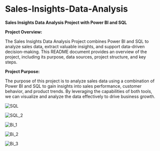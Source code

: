 # Sales-Insights-Data-Analysis

**Sales Insights Data Analysis Project with Power BI and SQL**

**Project Overview:**

The Sales Insights Data Analysis Project combines Power BI and SQL to analyze sales data, extract valuable insights, and support data-driven decision-making. This README document provides an overview of the project, including its purpose, data sources, project structure, and key steps.

**Project Purpose:**

The purpose of this project is to analyze sales data using a combination of Power BI and SQL to gain insights into sales performance, customer behavior, and product trends. By leveraging the capabilities of both tools, we can visualize and analyze the data effectively to drive business growth.

![SQL](https://github.com/SwapnilRajguru/Sales-Insights-Data-Analysis/assets/114178229/5cf0efc0-4e74-4c68-91b8-a47222173d4c)


![SQL_2](https://github.com/SwapnilRajguru/Sales-Insights-Data-Analysis/assets/114178229/ca65797e-31ae-4967-8ed2-ded96df9459d)


![Bi_1](https://github.com/SwapnilRajguru/Sales-Insights-Data-Analysis/assets/114178229/b40fa406-e065-4a9f-baab-89b64045c53c)


![Bi_2](https://github.com/SwapnilRajguru/Sales-Insights-Data-Analysis/assets/114178229/85272fd5-beac-4013-b9bc-6c3cb3f561cb)


![Bi_3](https://github.com/SwapnilRajguru/Sales-Insights-Data-Analysis/assets/114178229/46ef0c55-77b2-46cc-95f8-2d5071cd8693)


